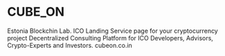 # CUBE_ON
Estonia Blockchin Lab.
ICO Landing Service page for your cryptocurrency project
Decentralized Consulting Platform for ICO Developers, Advisors, Crypto-Experts and Investors.
cubeon.co.in
